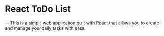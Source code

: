 # React ToDo List 

-- This is a simple web application built with React that allows you to create and manage your daily tasks with ease.
